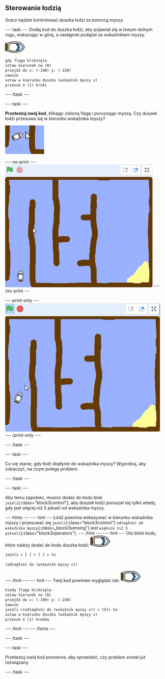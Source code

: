 ## Sterowanie łodzią

Gracz będzie kontrolować duszka łodzi za pomocą myszy.

--- task --- Dodaj kod do duszka łodzi, aby pojawiał się w lewym dolnym rogu, wskazując w górę, a następnie podążał za wskaźnikiem myszy.

![duszek łodzi](images/boat_resize.png)

```blocks3
gdy flaga kliknięta
ustaw kierunek na (0)
przejdź do x: (-190) y: (-150)
zawsze
ustaw w kierunku duszka (wskaźnik myszy v)
przesuń o (1) kroki
```

--- /task ---

--- task ---

**Przetestuj swój kod**, klikając zieloną flagę i poruszając myszą. Czy duszek łodzi przesuwa się w kierunku wskaźnika myszy?

![zrzut ekranu](images/boat-mouse.png)

--- no-print --- ![screenshot](images/boat-pointer-test-anim.gif) --- /no-print ---

--- print-only --- ![screenshot](images/boat-pointer-test-anim.png) --- /print-only ---

--- /task ---

--- task ---

Co się stanie, gdy łódź dopłynie do wskaźnika myszy? Wypróbuj, aby zobaczyć, na czym polega problem.

--- /task ---

--- task ---

Aby temu zapobiec, musisz dodać do kodu blok `jeżeli`{:class="block3control"}, aby duszek łodzi poruszał się tylko wtedy, gdy jest więcej niż 5 pikseli od wskaźnika myszy.

--- hints ---
 --- hint --- Łódź powinna wskazywać w kierunku wskaźnika myszy i przesuwać się `jeżeli`{:class="block3control"} `odległość od wskaźnika myszy`{:class=„block3sensing”} jest `większa niż 5 pikseli`{:class="block3operators"}.
--- /hint ---
 --- hint --- Oto bloki kodu, które należy dodać do kodu duszka łodzi: ![duszek łodzi](images/boat_resize.png)

```blocks3
jeżeli < [ ] > [ ] > to

(odległość do (wskaźnik myszy v))
```

--- /hint --- --- hint --- Twój kod powinien wyglądać tak: ![duszek łodzi](images/boat_resize.png)

```blocks3
kiedy flaga kliknięta
ustaw kierunek na (0)
przejdź do x: (-190) y: (-150)
zawsze
jeżeli <(odległość do (wskaźnik myszy v)) > [5]> to
ustaw w kierunku duszka (wskaźnik myszy v)
przesuń o (1) kroków
```

--- /hint --- --- /hints ---

--- /task ---

--- task ---

Przetestuj swój kod ponownie, aby sprawdzić, czy problem został już rozwiązany.

--- /task ---